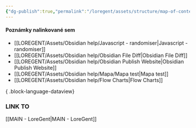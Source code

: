 ```yaml
---
{"dg-publish":true,"permalink":"/loregent/assets/structure/map-of-content/moc-obsidian-help/"}
---
```



#### Poznámky nalinkované sem

- [[LOREGENT/Assets/Obsidian help/Javascript - randomiser\|Javascript - randomiser]]
- [[LOREGENT/Assets/Obsidian help/Obsidian File Diff\|Obsidian File Diff]]
- [[LOREGENT/Assets/Obsidian help/Obsidian Publish Website\|Obsidian Publish Website]]
- [[LOREGENT/Assets/Obsidian help/Mapa/Mapa test\|Mapa test]]
- [[LOREGENT/Assets/Obsidian help/Flow Charts\|Flow Charts]]

{ .block-language-dataview}

### LINK TO
[[MAIN - LoreGent\|MAIN - LoreGent]]